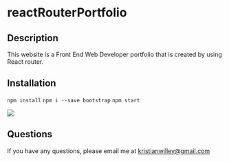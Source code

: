 # reactRouterPortfolio

## Description 

This website is a Front End Web Developer portfolio that is created by using React router. 

## Installation 

`npm install` 
`npm i --save bootstrap` 
`npm start` 

<img src="Screen Shot 2021-09-23 at 9.23.21 PM.png">

## Questions 

If you have any questions, please email me at kristianwilley@gmail.com 
